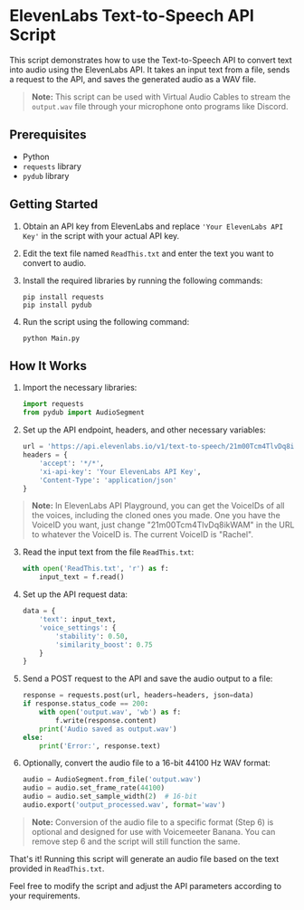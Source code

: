 # ElevenLabs Text-to-Speech API Script

This script demonstrates how to use the Text-to-Speech API to convert text into audio using the ElevenLabs API. It takes an input text from a file, sends a request to the API, and saves the generated audio as a WAV file.

> **Note:** This script can be used with Virtual Audio Cables to stream the `output.wav` file through your microphone onto programs like Discord.

## Prerequisites

- Python
- `requests` library
- `pydub` library

## Getting Started

1. Obtain an API key from ElevenLabs and replace `'Your ElevenLabs API Key'` in the script with your actual API key.

2. Edit the text file named `ReadThis.txt` and enter the text you want to convert to audio.

3. Install the required libraries by running the following commands:
    ```shell
    pip install requests
    pip install pydub
    ```

4. Run the script using the following command:
    ```shell
    python Main.py
    ```

## How It Works

1. Import the necessary libraries:
    ```python
    import requests
    from pydub import AudioSegment
    ```

2. Set up the API endpoint, headers, and other necessary variables:
    ```python
    url = 'https://api.elevenlabs.io/v1/text-to-speech/21m00Tcm4TlvDq8ikWAM/stream'
    headers = {
        'accept': '*/*',
        'xi-api-key': 'Your ElevenLabs API Key',
        'Content-Type': 'application/json'
    }
    ```
> **Note:** In ElevenLabs API Playground, you can get the VoiceIDs of all the voices, including the cloned ones you made. One you have the VoiceID you want, just change "21m00Tcm4TlvDq8ikWAM" in the URL to whatever the VoiceID is. The current VoiceID is "Rachel".

3. Read the input text from the file `ReadThis.txt`:
    ```python
    with open('ReadThis.txt', 'r') as f:
        input_text = f.read()
    ```

4. Set up the API request data:
    ```python
    data = {
        'text': input_text,
        'voice_settings': {
            'stability': 0.50,
            'similarity_boost': 0.75
        }
    }
    ```

5. Send a POST request to the API and save the audio output to a file:
    ```python
    response = requests.post(url, headers=headers, json=data)
    if response.status_code == 200:
        with open('output.wav', 'wb') as f:
            f.write(response.content)
        print('Audio saved as output.wav')
    else:
        print('Error:', response.text)
    ```

6. Optionally, convert the audio file to a 16-bit 44100 Hz WAV format:
    ```python
    audio = AudioSegment.from_file('output.wav')
    audio = audio.set_frame_rate(44100)
    audio = audio.set_sample_width(2)  # 16-bit
    audio.export('output_processed.wav', format='wav')
    ```

> **Note:** Conversion of the audio file to a specific format (Step 6) is optional and designed for use with Voicemeeter Banana. You can remove step 6 and the script will still function the same.

That's it! Running this script will generate an audio file based on the text provided in `ReadThis.txt`.

Feel free to modify the script and adjust the API parameters according to your requirements.
